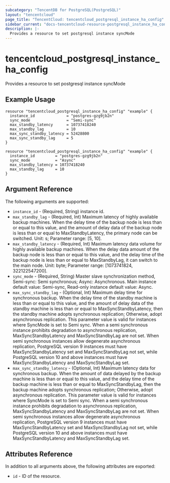 ```yaml
---
subcategory: "TencentDB for PostgreSQL(PostgreSQL)"
layout: "tencentcloud"
page_title: "TencentCloud: tencentcloud_postgresql_instance_ha_config"
sidebar_current: "docs-tencentcloud-resource-postgresql_instance_ha_config"
description: |-
  Provides a resource to set postgresql instance syncMode
---
```


# tencentcloud_postgresql_instance_ha_config

Provides a resource to set postgresql instance syncMode

## Example Usage

```hcl
resource "tencentcloud_postgresql_instance_ha_config" "example" {
  instance_id              = "postgres-gzg9jb2n"
  sync_mode                = "Semi-sync"
  max_standby_latency      = 10737418240
  max_standby_lag          = 10
  max_sync_standby_latency = 52428800
  max_sync_standby_lag     = 5
}
```



```hcl
resource "tencentcloud_postgresql_instance_ha_config" "example" {
  instance_id         = "postgres-gzg9jb2n"
  sync_mode           = "Async"
  max_standby_latency = 10737418240
  max_standby_lag     = 10
}
```

## Argument Reference

The following arguments are supported:

* `instance_id` - (Required, String) instance id.
* `max_standby_lag` - (Required, Int) Maximum latency of highly available backup machines. When the delay time of the backup node is less than or equal to this value, and the amount of delay data of the backup node is less than or equal to MaxStandbyLatency, the primary node can be switched. Unit: s; Parameter range: [5, 10].
* `max_standby_latency` - (Required, Int) Maximum latency data volume for highly available backup machines. When the delay data amount of the backup node is less than or equal to this value, and the delay time of the backup node is less than or equal to MaxStandbyLag, it can switch to the main node. Unit: byte; Parameter range: [1073741824, 322122547200].
* `sync_mode` - (Required, String) Master slave synchronization method, Semi-sync: Semi synchronous; Async: Asynchronous. Main instance default value: Semi-sync, Read-only instance default value: Async.
* `max_sync_standby_lag` - (Optional, Int) Maximum delay time for synchronous backup. When the delay time of the standby machine is less than or equal to this value, and the amount of delay data of the standby machine is less than or equal to MaxSyncStandbyLatency, then the standby machine adopts synchronous replication; Otherwise, adopt asynchronous replication. This parameter value is valid for instances where SyncMode is set to Semi sync. When a semi synchronous instance prohibits degradation to asynchronous replication, MaxSyncStandbyLatency and MaxSyncStandbyLag are not set. When semi synchronous instances allow degenerate asynchronous replication, PostgreSQL version 9 instances must have MaxSyncStandbyLatency set and MaxSyncStandbyLag not set, while PostgreSQL version 10 and above instances must have MaxSyncStandbyLatency and MaxSyncStandbyLag set.
* `max_sync_standby_latency` - (Optional, Int) Maximum latency data for synchronous backup. When the amount of data delayed by the backup machine is less than or equal to this value, and the delay time of the backup machine is less than or equal to MaxSyncStandbyLag, then the backup machine adopts synchronous replication; Otherwise, adopt asynchronous replication. This parameter value is valid for instances where SyncMode is set to Semi sync. When a semi synchronous instance prohibits degradation to asynchronous replication, MaxSyncStandbyLatency and MaxSyncStandbyLag are not set. When semi synchronous instances allow degenerate asynchronous replication, PostgreSQL version 9 instances must have MaxSyncStandbyLatency set and MaxSyncStandbyLag not set, while PostgreSQL version 10 and above instances must have MaxSyncStandbyLatency and MaxSyncStandbyLag set.

## Attributes Reference

In addition to all arguments above, the following attributes are exported:

* `id` - ID of the resource.




